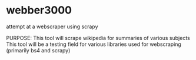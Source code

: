 # webber3000
attempt at a webscraper using scrapy

PURPOSE:
  This tool will scrape wikipedia for summaries of various subjects
  This tool will be a testing field for various libraries used for webscraping (primarily bs4 and scrapy)
